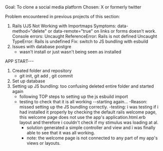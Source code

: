 Goal: To clone a social media platform
Chosen: X or formerly twitter

Problem encountered in previous projects of this section:
1. Rails UJS Not Working with Importmaps
Symptoms:
data-method="delete" or data-remote="true" on links or forms doesn’t work.
Console errors:
Uncaught ReferenceError: Rails is not defined
Uncaught TypeError: Rails is undefined
Fix: switch to JS bundling with esbuild
2. Issues with database postgre
    - wasn't install or just wasn't being seen as installed

APP START---

1. Created folder and repository
    - git init, git add , git commit
2. Set up database
3. Setting up JS bundling: too confusing deleted entire folder and started again
    - following TOP steps to setting up the js esbuild import
    - testing to check that it is all working
--starting again...
    -Reason: missed setting up the JS bundling correctly.
    -testing: i was testing if i had installed it properly by checking the default rails welcome page, this welcome page does not use the app's application.html.erb layout and therefore i couldn't check if my stimulus was loading at al. 
        - solution generated a simple controller and view and i was finally able to see that it was all working. 
        - note: the welcome page is not connected to any part of my app's views or layouts. 
